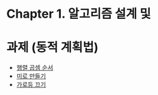 # Chapter 1. 알고리즘 설계 및 
# 과제 (동적 계획법)
* [행렬 곱셈 순서](https://github.com/kunwoo3121/Matrix-Multiplication-Sequence)
* [미로 만들기](https://github.com/kunwoo3121/Make-a-Maze)
* [가로등 끄기](https://github.com/kunwoo3121/Turn-Off-The-Streetlights)
